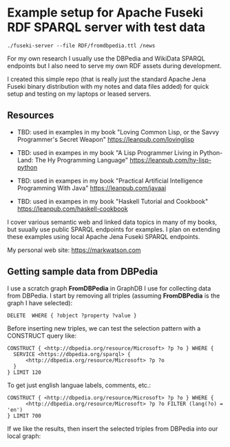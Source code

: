 # Example setup for Apache Fuseki RDF SPARQL server with test data

    ./fuseki-server --file RDF/fromdbpedia.ttl /news

For my own research I usually use the DBPedia and WikiData SPARQL endpoints but I also need to serve my own RDF assets during development.

I created this simple repo (that is really just the standard Apache Jena Fuseki binary distribution with my notes and data files added) for quick setup and testing on my laptops or leased servers.

## Resources

- TBD: used in examples in my book "Loving Common Lisp, or the Savvy Programmer's Secret Weapon" https://leanpub.com/lovinglisp

- TBD: used in exampes in my book "A Lisp Programmer Living in Python-Land: The Hy Programming Language" https://leanpub.com/hy-lisp-python

- TBD: used in exampes in my book "Practical Artificial Intelligence Programming With Java" https://leanpub.com/javaai
- TBD: used in exampes in my book "Haskell Tutorial and Cookbook" https://leanpub.com/haskell-cookbook

I cover various semantic web and linked data topics in many of my books, but suually use public SPARQL endpoints for examples. I plan on extending these examples using local Apache Jena Fuseki SPARQL endpoints.

My personal web site: https://markwatson.com

## Getting sample data from DBPedia

I use a scratch graph **FromDBPedia** in GraphDB I use for collecting data from DBPedia. I start by removing all triples (assuming **FromDBPedia** is the graph I have selected):

```sparql
DELETE  WHERE { ?object ?property ?value } 
```

Before inserting new triples, we can test the selection pattern with a CONSTRUCT query like:

```sparql
CONSTRUCT { <http://dbpedia.org/resource/Microsoft> ?p ?o } WHERE {
  SERVICE <https://dbpedia.org/sparql> {
      <http://dbpedia.org/resource/Microsoft> ?p ?o
  }
} LIMIT 120
```

To get just english languae labels, comments, etc.:

```sparql
CONSTRUCT { <http://dbpedia.org/resource/Microsoft> ?p ?o } WHERE {
      <http://dbpedia.org/resource/Microsoft> ?p ?o FILTER (lang(?o) = 'en')
} LIMIT 700
```

If we like the results, then insert the selected triples from DBPedia into our local graph:

